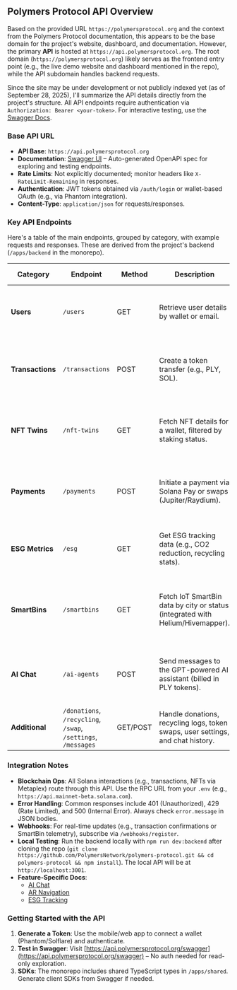 ## Polymers Protocol API Overview

Based on the provided URL `https://polymersprotocol.org` and the context from the Polymers Protocol documentation, this appears to be the base domain for the project's website, dashboard, and documentation. However, the primary **API** is hosted at `https://api.polymersprotocol.org`. The root domain (`https://polymersprotocol.org`) likely serves as the frontend entry point (e.g., the live demo website and dashboard mentioned in the repo), while the API subdomain handles backend requests.

Since the site may be under development or not publicly indexed yet (as of September 28, 2025), I'll summarize the API details directly from the project's structure. All API endpoints require authentication via `Authorization: Bearer <your-token>`. For interactive testing, use the [Swagger Docs](https://api.polymersprotocol.org/swagger).

### Base API URL
- **API Base**: `https://api.polymersprotocol.org`
- **Documentation**: [Swagger UI](https://api.polymersprotocol.org/swagger) – Auto-generated OpenAPI spec for exploring and testing endpoints.
- **Rate Limits**: Not explicitly documented; monitor headers like `X-RateLimit-Remaining` in responses.
- **Authentication**: JWT tokens obtained via `/auth/login` or wallet-based OAuth (e.g., via Phantom integration).
- **Content-Type**: `application/json` for requests/responses.

### Key API Endpoints
Here's a table of the main endpoints, grouped by category, with example requests and responses. These are derived from the project's backend (`/apps/backend` in the monorepo).

| Category       | Endpoint                  | Method | Description                                                                 | Example Request                                                                 | Example Response (Status) |
|----------------|---------------------------|--------|-----------------------------------------------------------------------------|---------------------------------------------------------------------------------|---------------------------|
| **Users**     | `/users`                 | GET   | Retrieve user details by wallet or email.                                   | `curl -X GET "https://api.polymersprotocol.org/users?wallet=5Hb...xYz&limit=10" -H "Authorization: Bearer <token>"` | `{"users": [{"id": "user_123", "wallet": "5Hb...xYz", "email": "user@example.com", "createdAt": "2025-09-26T08:06:00Z", "role": "user"}]}` (200) |
| **Transactions** | `/transactions`        | POST  | Create a token transfer (e.g., PLY, SOL).                                   | `curl -X POST https://api.polymersprotocol.org/transactions -H "Authorization: Bearer <token>" -H "Content-Type: application/json" -d '{"wallet":"5Hb...xYz","amount":100,"token":"PLY","recipient":"7Jk...aBc"}'` | `{"transactionId": "txn_456", "status": "confirmed", "amount": 100, "token": "PLY", "timestamp": "2025-09-26T08:06:00Z", "signature": "5xY...zQw"}` (201) |
| **NFT Twins** | `/nft-twins`             | GET   | Fetch NFT details for a wallet, filtered by staking status.                 | `curl -X GET "https://api.polymersprotocol.org/nft-twins?wallet=5Hb...xYz&staked=true" -H "Authorization: Bearer <token>"` | `{"nfts": [{"id": "nft_789", "owner": "5Hb...xYz", "name": "EcoTwin #001", "staked": true, "rewards": 50000, "evolutionLevel": 2}]}` (200) |
| **Payments**  | `/payments`              | POST  | Initiate a payment via Solana Pay or swaps (Jupiter/Raydium).               | `curl -X POST https://api.polymersprotocol.org/payments -H "Authorization: Bearer <token>" -H "Content-Type: application/json" -d '{"wallet":"5Hb...xYz","amount":50,"token":"USDC","method":"solana-pay","recipient":"7Jk...aBc"}'` | `{"paymentId": "pay_123", "status": "pending", "amount": 50, "token": "USDC", "timestamp": "2025-09-26T08:06:00Z", "transactionSignature": "4xY...pQr"}` (201) |
| **ESG Metrics**| `/esg`                   | GET   | Get ESG tracking data (e.g., CO2 reduction, recycling stats).               | `curl -X GET "https://api.polymersprotocol.org/esg?wallet=5Hb...xYz" -H "Authorization: Bearer <token>"` | `{"esg": {"wallet": "5Hb...xYz", "plasticCollected": 25.5, "co2Reduced": 10.2, "recyclingCount": 15, "cityRank": 3}}` (200) |
| **SmartBins** | `/smartbins`             | GET   | Fetch IoT SmartBin data by city or status (integrated with Helium/Hivemapper). | `curl -X GET "https://api.polymersprotocol.org/smartbins?city=NewYork&status=operational" -H "Authorization: Bearer <token>"` | `{"smartbins": [{"id": "bin_456", "location": {"lat": 40.7128, "lng": -74.0060}, "fillLevel": 75, "status": "operational", "lastUpdated": "2025-09-26T08:06:00Z"}]}` (200) |
| **AI Chat**   | `/ai-agents`             | POST  | Send messages to the GPT-powered AI assistant (billed in PLY tokens).       | `curl -X POST https://api.polymersprotocol.org/ai-agents -H "Authorization: Bearer <token>" -H "Content-Type: application/json" -d '{"wallet":"5Hb...xYz","message":"What is my recycling impact?"}'` | `{"messageId": "msg_789", "response": "You’ve recycled 25.5kg of plastic, reducing CO2 by 10.2kg!", "remainingMessages": 8, "timestamp": "2025-09-26T08:06:00Z"}` (201) |
| **Additional** | `/donations`, `/recycling`, `/swap`, `/settings`, `/messages` | GET/POST | Handle donations, recycling logs, token swaps, user settings, and chat history. | Varies; see Swagger for params.                                                 | Varies (200/201)         |

### Integration Notes
- **Blockchain Ops**: All Solana interactions (e.g., transactions, NFTs via Metaplex) route through this API. Use the RPC URL from your `.env` (e.g., `https://api.mainnet-beta.solana.com`).
- **Error Handling**: Common responses include 401 (Unauthorized), 429 (Rate Limited), and 500 (Internal Error). Always check `error.message` in JSON bodies.
- **Webhooks**: For real-time updates (e.g., transaction confirmations or SmartBin telemetry), subscribe via `/webhooks/register`.
- **Local Testing**: Run the backend locally with `npm run dev:backend` after cloning the repo (`git clone https://github.com/PolymersNetwork/polymers-protocol.git && cd polymers-protocol && npm install`). The local API will be at `http://localhost:3001`.
- **Feature-Specific Docs**:
  - [AI Chat](https://docs.polymersprotocol.org/ai)
  - [AR Navigation](https://docs.polymersprotocol.org/ar)
  - [ESG Tracking](https://docs.polymersprotocol.org/esg)

### Getting Started with the API
1. **Generate a Token**: Use the mobile/web app to connect a wallet (Phantom/Solflare) and authenticate.
2. **Test in Swagger**: Visit [https://api.polymersprotocol.org/swagger](https://api.polymersprotocol.org/swagger) – No auth needed for read-only exploration.
3. **SDKs**: The monorepo includes shared TypeScript types in `/apps/shared`. Generate client SDKs from Swagger if needed.

